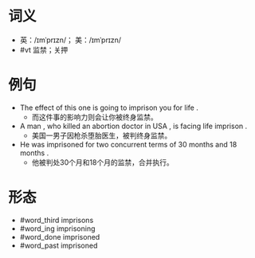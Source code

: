# 词义
- 英：/ɪmˈprɪzn/； 美：/ɪmˈprɪzn/
- #vt 监禁；关押
# 例句
- The effect of this one is going to imprison you for life .
	- 而这件事的影响力则会让你被终身监禁。
- A man , who killed an abortion doctor in USA , is facing life imprison .
	- 美国一男子因枪杀堕胎医生，被判终身监禁。
- He was imprisoned for two concurrent terms of 30 months and 18 months .
	- 他被判处30个月和18个月的监禁，合并执行。
# 形态
- #word_third imprisons
- #word_ing imprisoning
- #word_done imprisoned
- #word_past imprisoned
